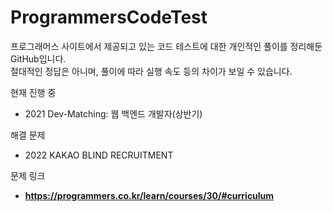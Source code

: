 # ProgrammersCodeTest

프로그래머스 사이트에서 제공되고 있는 코드 테스트에 대한 개인적인 풀이를 정리해둔 GitHub입니다.  
절대적인 정답은 아니며, 풀이에 따라 실행 속도 등의 차이가 보일 수 있습니다.  

현재 진행 중
- 2021 Dev-Matching: 웹 백엔드 개발자(상반기)

해결 문제
- 2022 KAKAO BLIND RECRUITMENT

문제 링크
- **https://programmers.co.kr/learn/courses/30/#curriculum** 
